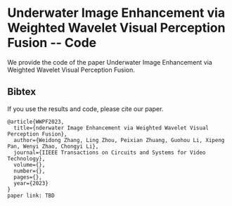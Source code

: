 # Underwater Image Enhancement via Weighted Wavelet Visual Perception Fusion -- Code

We provide the code of the paper Underwater Image Enhancement via Weighted Wavelet Visual Perception Fusion. 

## Bibtex
If you use the results and code, please cite our paper.
```
@article{WWPF2023,
  title={nderwater Image Enhancement via Weighted Wavelet Visual Perception Fusion},
  author={Weidong Zhang, Ling Zhou, Peixian Zhuang, Guohou Li, Xipeng Pan, Wenyi Zhao, Chongyi Li},
  journal={IIEEE Transactions on Circuits and Systems for Video Technology},
  volume={},
  number={},
  pages={},
  year={2023}
}
paper link: TBD

